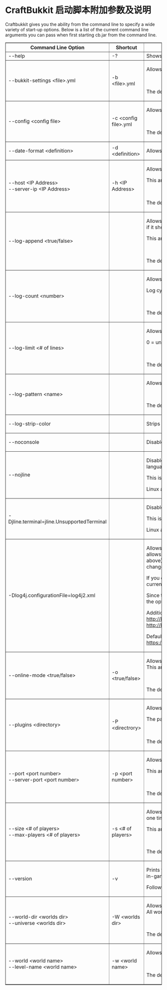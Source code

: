 # CraftBukkit 启动脚本附加参数及说明

Craftbukkit gives you the ability from the command line to specify a wide
variety of start-up options. Below is a list of the current command line
arguments you can pass when first starting cb.jar from the command line.


<table width="100%" border="1" align="center" cellpadding="5" cellspacing="1">

<tr>
<th scope="col"> Command Line Option
</th>
<th scope="col"> Shortcut
</th>
<th scope="col"> Description
</th>
<th scope="col"> Example
</th></tr>
<tr>
<td> --help
</td>
<td> -?
</td>
<td> Shows the help menu. Following the printout, the JVM Terminates.
</td>
<td> java -jar cb.jar -?
</td></tr>
<tr>
<td> --bukkit-settings &lt;file&gt;.yml
</td>
<td> -b &lt;file&gt;.yml
</td>
<td>
<p>Allows you to define the bukkit.yml settings file used during startup.
</p><p><br /> 
</p><p>The default bukkit config file is bukkit.yml 
</p>
</td>
<td> java -jar cb.jar -b potatos.yml
</td></tr>
<tr>
<td> --config &lt;config file&gt;
</td>
<td> -c &lt;config file&gt;.yml
</td>
<td>
<p>Allows you to define the config file used in starting the server. 
</p><p><br /> 
</p><p>The default config file is "server.properties"
</p>
</td>
<td> java -jar cb.jar --config potatos.properties
</td></tr>
<tr>
<td> --date-format &lt;definition&gt;
</td>
<td> -d &lt;definition&gt;
</td>
<td>
<p>Allows you to define the date format used in your log files.<br />
</p>
</td>
<td> <br />
</td></tr>
<tr>
<td> --host &lt;IP Address&gt;<br />--server-ip &lt;IP Address&gt;
</td>
<td> -h &lt;IP Address&gt;
</td>
<td>
<p>Allows you to define the hostname or IP address to listen on.
</p><p>This argument is only for the IP Address, not the port.
</p><p><br /> 
</p><p>The default is located in your server.properties
</p>
</td>
<td> java -jar cb.jar -h www.potatos.com
</td></tr>
<tr>
<td> --log-append &lt;true/false&gt;
</td>
<td> <br />
</td>
<td>
<p>Allows you to define wether or not the logfile should be appended to with each startup or if it should be overidden.
</p><p>This argument only accepts boolean values true or false.
</p><p><br /> 
</p><p>The default value is true
</p>
</td>
<td> java -jar cb.jar --log-append false
</td></tr>
<tr>
<td> --log-count &lt;number&gt;
</td>
<td> <br />
</td>
<td>
<p>Allows you to define how many logs to cycle through.
</p><p>Log cycling begins when the maximum log size has been reached.
</p><p><br /> 
</p><p>The default number of logs is 1
</p>
</td>
<td> java -jar cb.jar --log-count 10
</td></tr>
<tr>
<td> --log-limit &lt;# of lines&gt;
</td>
<td> <br />
</td>
<td>
<p>Allows you to define the maximum size your log file can become in number of lines.
</p><p>0 = unlimited
</p><p><br /> 
</p><p>The default maximum log size is 0 (unlimited)
</p>
</td>
<td> java -jar cb.jar --log-limit 1337
</td></tr>
<tr>
<td> --log-pattern &lt;name&gt;
</td>
<td> <br />
</td>
<td>
<p>Allows you to define the names used for your log files
</p><p><br /> 
</p><p>The default log name is "server.log"
</p>
</td>
<td> java -jar cb.jar --log-pattern potatos.log
</td></tr>
<tr>
<td> --log-strip-color&#160;
</td>
<td> <br />
</td>
<td>
<p>Strips log colors when saving to the log.
</p>
</td>
<td> java -jar cb.jar --log-strip-color
</td></tr>
<tr>
<td> --noconsole
</td>
<td> <br />
</td>
<td>
<p>Disables console output entirely. Log files are still written, though.
</p>
</td>
<td> java -jar cb.jar --noconsole
</td></tr>
<tr>
<td> --nojline
</td>
<td> <br />
</td>
<td>
<p>Disables the JLine console, removes the '&gt;', sets the timestamp to vanilla's and sets the language to English.
</p><p>This is useful for users who do not have the Visual C++ 2008 redistributable on Windows.
</p><p>Linux and UNIX users can safely ignore this option
</p>
</td>
<td> java -jar cb.jar --nojline
</td></tr>
<tr>
<td> -Djline.terminal=jline.UnsupportedTerminal
</td>
<td> <br />
</td>
<td>
<p>Disables the JLine console and removes the '&gt;'.
</p><p>This is useful for users who do not have the Visual C++ 2008 redistributable on Windows.
</p><p>Linux and UNIX users can safely ignore this option
</p>
</td>
<td> java -jar cb.jar -Djline.terminal=jline.UnsupportedTerminal
</td></tr>
<tr>
<td> -Dlog4j.configurationFile=log4j2.xml
</td>
<td> <br />
</td>
<td>
<p>Allows a customized log4j2.xml file without modifying the CraftBukkit.jar.  log4j2.xml allows a server admin to modify the logging (latest.log) file found in MC 1.7.2 (and above).
This is useful for server admins who want to modify server log rotation, or change the location/name of the new server log.
</p><p>If you do not specify a path for the log4j2.xml file, it will grab the log4j2.xml file from the current working directory, NOT the server directory.  
</p><p>Since this is technically not a CraftBukkit command line option, but rather a JVM option, the option must be added before the -jar option.
</p><p>Additional log4j2.xml documentation: <br />  
<a rel="nofollow" class="external free" href="http://logging.apache.org/log4j/2.x/manual/appenders.html#RandomAccessFileAppender">http://logging.apache.org/log4j/2.x/manual/appenders.html#RandomAccessFileAppender</a> <br />
<a rel="nofollow" class="external free" href="http://logging.apache.org/log4j/2.x/manual/layouts.html#PatternLayout">http://logging.apache.org/log4j/2.x/manual/layouts.html#PatternLayout</a>
</p><p>Default log4j2.xml file: <br />
<a rel="nofollow" class="external free" href="https://raw.github.com/Bukkit/CraftBukkit/master/src/main/resources/log4j2.xml">https://raw.github.com/Bukkit/CraftBukkit/master/src/main/resources/log4j2.xml</a>
</p>
</td>
<td> java -Dlog4j.configurationFile=/opt/server/log4j2.xml -jar cb.jar
</td></tr>
<tr>
<td> --online-mode &lt;true/false&gt;
</td>
<td> -o &lt;true/false&gt;
</td>
<td>
<p>Allows you to define wether or not the server should run in online mode.<br />This argument only accepts a boolean answer, true or false.
</p><p><br /> 
</p><p>The default is located in your server.properties
</p>
</td>
<td> java -jar cb.jar -o true
</td></tr>
<tr>
<td> --plugins &lt;directory&gt;
</td>
<td> -P &lt;directrory&gt;
</td>
<td>
<p>Allows you to define the plugins directory to use when starting the server.
</p><p>The path should be relative to the location of your current location in your system.
</p><p><br />
</p><p>The default plugins directory is "plugins/"
</p>
</td>
<td> java -jar cb.jar -P notplugins/
</td></tr>
<tr>
<td> --port &lt;port number&gt;<br />--server-port &lt;port number&gt;
</td>
<td> -p &lt;port number&gt;
</td>
<td>
<p>Allows you to define the port number your server will listen on.
</p><p>This argument is only for the Port Number, not the IP Address.
</p><p><br /> 
</p><p>The default is located in your server.properties
</p>
</td>
<td> java -jar cb.jar -p 1337
<p><br />
</p>
</td></tr>
<tr>
<td> --size &lt;# of players&gt;<br />--max-players &lt;# of players&gt;
</td>
<td> -s &lt;# of players&gt;
</td>
<td>
<p>Allows you to define the number of players that are allowed to connect to your server at one time.
</p><p>This argument only accepts integer, or whole number, answers.
</p><p><br /> 
</p><p>The default is located in your server.properties
</p>
</td>
<td> java -jar cb.jar -s 36
</td></tr>
<tr>
<td> --version
</td>
<td> -v
</td>
<td>
<p>Prints the current CraftBukkit Server and Bukkit API Versions. Similar to typing /version in-game
</p><p>Following the printout, the JVM terminates.
</p>
</td>
<td> java -jar cb.jar -v
</td></tr>
<tr>
<td> --world-dir &lt;worlds dir&gt;<br />--universe &lt;worlds dir&gt;
</td>
<td> -W  &lt;worlds dir&gt;
</td>
<td>
<p>Allows you to define the folder/directory containing your worlds. <br /> All worlds will be loaded and stored here.
</p><p><br />
</p><p>The default is located in bukkit.yml
</p>
</td>
<td> java -jar cb.jar -W C:/minecraft/worlds
</td></tr>
<tr>
<td> --world &lt;world name&gt;<br />--level-name &lt;world name&gt;
</td>
<td> -w &lt;world name&gt;
</td>
<td>
<p>Allows you to define the startup world your server will use.
</p><p><br />
</p><p>The default is located in your server.properties
</p>
</td>
<td> java -jar cb.jar -w evilsephisevil
</td></tr></table>